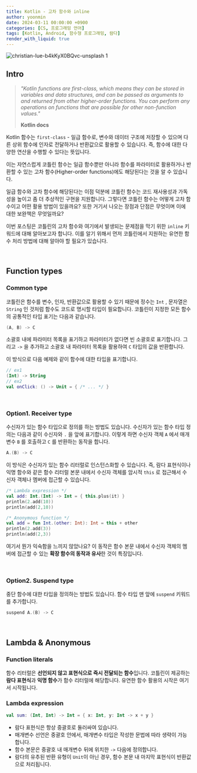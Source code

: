 ```yaml
---
title: Kotlin - 고차 함수와 inline
author: yoonmin
date: 2024-03-11 00:00:00 +0900
categories: [CS, 프로그래밍 언어]
tags: [Kotlin, Android, 함수형 프로그래밍, 람다]
render_with_liquid: true
---
```


![christian-lue-b4kKyX0BQvc-unsplash 1](https://github.com/Yoon-Min/Yoon-Min.github.io/assets/80873132/3278a245-59a1-4b63-abd4-f70758bb333a)

## Intro

> *"Kotlin functions are first-class, which means they can be stored in variables and data structures, and can be passed as arguments to and returned from other higher-order functions. You can perform any operations on functions that are possible for other non-function values."*
>
> **Kotlin docs**

Kotlin 함수는 `first-class` - 일급 함수로, 변수와 데이터 구조에 저장할 수 있으며 다른 상위 함수에 인자로 전달하거나 반환값으로 활용할 수 있습니다. 즉, 함수에 대한 다양한 연산을 수행할 수 있다는 뜻입니다.

이는 자연스럽게 코틀린 함수는 일급 함수뿐만 아니라 함수를 파라미터로 활용하거나 반환할 수 있는 고차 함수(Higher-order functions)에도 해당된다는 것을 알 수 있습니다. 

일급 함수와 고차 함수에 해당된다는 이점 덕분에 코틀린 함수는 코드 재사용성과 가독성을 높이고 좀 더 추상적인 구현을 지원합니다. 그렇다면 코틀린 함수는 어떻게 고차 함수이고 어떤 활용 방법이 있을까요? 또한 거기서 나오는 장점과 단점은 무엇이며 이에 대한 보완책은 무엇일까요?

이번 포스팅은 코틀린의 고차 함수와 여기에서 발생되는 문제점을 막기 위한 `inline` 키워드에 대해 알아보고자 합니다. 이를 알기 위해서 먼저 코틀린에서 지원하는 유연한 함수 처리 방법에 대해 알아야 할 필요가 있습니다.

​		

## Function types

### Common type

코틀린은 함수를 변수, 인자, 반환값으로 활용할 수 있기 때문에 정수는 `Int` , 문자열은 `String` 인 것처럼 함수도 코드로 명시할 타입이 필요합니다. 코틀린이 지정한 모든 함수의 공통적인 타입 표기는 다음과 같습니다.

```kotlin
(A, B) -> C
```

소괄호 내에 파라미터 목록을 표기하고 파라미터가 없다면 빈 소괄호로 표기합니다. 그리고 `->` 을 추가하고 소괄호 내 파라미터 목록을 활용하여 `C` 타입의 값을 반환합니다. 

이 방식으로 다음 예제와 같이 함수에 대한 타입을 표기합니다.

```kotlin
// ex1
(Int) -> String
// ex2
val onClick: () -> Unit = { /* ... */ }
```

​		

### Option1. Receiver type

수신자가 있는 함수 타입으로 정의를 하는 방법도 있습니다. 수신자가 있는 함수 타입 정의는 다음과 같이 수신자와 `.` 을 앞에 표기합니다. 이렇게 하면 수신자 객체 `A` 에서 매개변수 `B` 를 호출하고 `C` 를 반환하는 동작을 합니다.

```kotlin
A.(B) -> C
```

이 방식은 수신자가 있는 함수 리터럴로 인스턴스화할 수 있습니다. 즉, 람다 표현식이나 익명 함수와 같은 함수 리터럴 본문 내에서 수신자 객체를 암시적 `this` 로 접근해서 수신자 객체나 멤버에 접근할 수 있습니다.

```kotlin
/* Lambda expression */
val add: Int.(Int) -> Int = { this.plus(it) }
println(2.add(10))
println(add(2,10))

/* Anonymous function */
val add = fun Int.(other: Int): Int = this + other
println(2.add(3))
println(add(2,3))
```

여기서 뭔가 익숙함을 느끼지 않았나요? 이 동작은 함수 본문 내에서 수신자 객체의 멤버에 접근할 수 있는 **확장 함수의 동작과 유사**한 것이 특징입니다.

​		

### Option2. Suspend type

중단 함수에 대한 타입을 정의하는 방법도 있습니다. 함수 타입 맨 앞에 `suspend` 키워드를 추가합니다.

```kotlin
suspend A.(B) -> C
```

​		

## Lambda & Anonymous

### Function literals

함수 리터럴은 **선언되지 않고 표현식으로 즉시 전달되는 함수**입니다. 코틀린이 제공하는 **람다 표현식**과 **익명 함수**가 함수 리터럴에 해당합니다. 유연한 함수 활용의 시작은 여기서 시작됩니다.

### Lambda expression

```kotlin
val sum: (Int, Int) -> Int = { x: Int, y: Int -> x + y }
```

- 람다 표현식은 항상 중괄호로 둘러싸여 있습니다.
- 매개변수 선언은 중괄호 안에서, 매개변수 타입은 작성한 문법에 따라 생략이 가능합니다.
- 함수 본문은 중괄호 내 매개변수 뒤에 위치한  `->` 다음에 정의합니다.
- 람다의 유추된 반환 유형이 `Unit`이 아닌 경우, 함수 본문 내 마지막 표현식이 반환값으로 처리됩니다.



